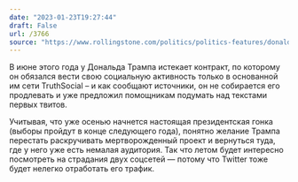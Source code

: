 ```yaml
---
date: "2023-01-23T19:27:44"
draft: False
url: /3766
source: "https://www.rollingstone.com/politics/politics-features/donald-trump-ditch-truth-social-for-twitter-facebook-1234665307/"
---
```


В июне этого года у Дональда Трампа истекает контракт, по которому он обязался вести свою социальную активность только в основанной им сети TruthSocial – и как сообщают источники, он не собирается его продлевать и уже предложил помощникам подумать над текстами первых твитов. 

Учитывая, что уже осенью начнется настоящая президентская гонка (выборы пройдут в конце следующего года), понятно желание Трампа перестать раскручивать мертворожденный проект и вернуться туда, где у него уже есть немалая аудитория. Так что летом будет интересно посмотреть на страдания двух соцсетей — потому что Twitter тоже будет нелегко отработать его трафик.
